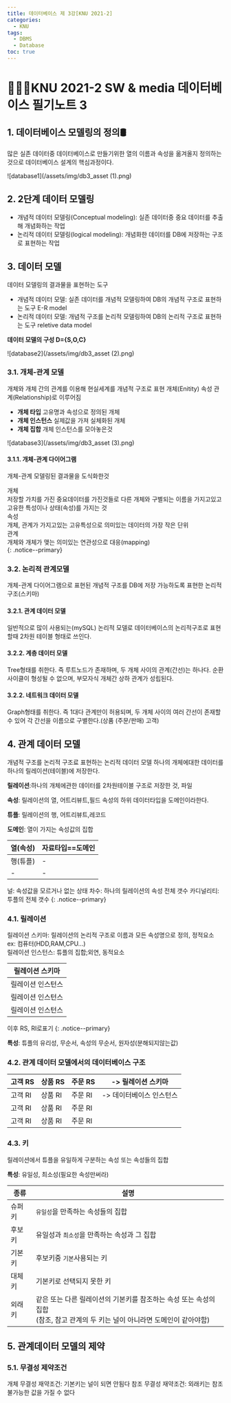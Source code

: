```yaml
---
title: 데이터베이스 제 3강[KNU 2021-2]
categories:
  - KNU
tags:
  - DBMS
  - Database
toc: true
---
```


# 👨‍💻🏫KNU 2021-2 SW & media 데이터베이스 필기노트 3



## 1. 데이터베이스 모델링의 정의🛢

많은 실존 데이터중 데이터베이스로 만들기위한 열의 이름과 속성을 옮겨올지 정의하는것으로 데이터베이스 설계의 핵심과정이다.  

![database1](/assets/img/db3_asset (1).png) 


## 2. 2단계 데이터 모델링

- 개념적 데이터 모델링(Conceptual modeling): 실존 데이터중 중요 데이터를 추출해 개념화하는 작업
- 논리적 데이터 모델링(logical modeling): 개념화한 데이터를 DB에 저장하는 구조로 표현하는 작업
 

## 3. 데이터 모델

데이터 모델링의 결과물을 표현하는 도구
- 개념적 데이터 모델: 실존 데이터를 개념적 모델링하여 DB의 개념적 구조로 표현하는 도구 E-R model
- 논리적 데이터 모델: 개념적 구조를 논리적 모델링하여 DB의 논리적 구조로 표현하는 도구 reletive data model

**데이터 모델의 구성 D={S,O,C}**

![database2](/assets/img/db3_asset (2).png)

### 3.1. 개체-관계 모델

개체와 개체 간의 관계를 이용해 현실세계를 개념적 구조로 표현
개체(Enitity) 속성 관계(Relationship)로 이루어짐

- **개체 타입**
고유명과 속성으로 정의된 개체
- **개체 인스턴스**
실제값을 가져 실체화된 개체
- **개체 집합**
개체 인스턴스를 모아놓은것

![database3](/assets/img/db3_asset (3).png)

#### 3.1.1. 개체-관계 다이어그램

개체-관계 모델링된 결과물을 도식화한것

개체<br>
저장할 가치를 가진 중요데이터를 가진것들로 다른 개체와 구별되는 이름을 가지고있고 고유한 특성이나 상태(속성)를 가지는 것<br>
속성<br>
개체, 관계가 가지고있는 고유특성으로 의미있는 데이터의 가장 작은 단위<br>
관계<br>
개체와 개체가 맺는 의미있는 연관성으로 대응(mapping)<br>
{: .notice--primary} 

### 3.2. 논리적 관계모델
개체-관계 다이어그램으로 표현된 개념적 구조를 DB에 저장 가능하도록 표현한 논리적 구조(스키마)

#### 3.2.1. 관계 데이터 모델
일반적으로 많이 사용되는(mySQL) 논리적 모델로 데이터베이스의 논리적구조로 표현할때 2차원 테이블 형태로 쓰인다.

#### 3.2.2. 계층 데이터 모델
Tree형태를 취한다. 즉 루트노드가 존재하며, 두 개체 사이의 관계(간선)는 하나다. 순환사이클이 형성될 수 없으며, 부모자식 개체간 상하 관계가 성립된다.

#### 3.2.2. 네트워크 데이터 모델
Graph형태를 취한다. 즉 1대다 관계만이 허용되며, 두 개체 사이의 여러 간선이 존재할 수 있어 각 간선을 이름으로 구별한다.(상품 (주문/판매) 고객)

## 4. 관계 데이터 모델
개념적 구조를 논리적 구조료 표현하는 논리적 데이터 모델 하나의 개체에대한 데이터를 하나의 릴레이션(테이블)에 저장한다.

**릴레이션**:하나의 개체에관한 데이터를 2차원테이블 구조로 저장한 것, 파일

**속성**: 릴레이션의 열, 어트리뷰트,필드 속성의 하위 데이터타입을 도메인이라한다.

**튜플**: 릴레이션의 행, 어트리뷰트,레코드

**도메인**: 열이 가지는 속성값의 집합

|열(속성)|자료타입==도메인|
|-|-|
|행(튜플)|-|
|-|-|

널: 속성값을 모르거나 없는 상태
차수: 하나의 릴레이션의 속성 전체 갯수
카디널리티: 투플의 전체 갯수
{: .notice--primary} 

### 4.1. 릴레이션
릴레이션 스키마: 릴레이션의 논리적 구조로 이름과 모든 속성명으로 정의, 정적요소
ex: 컴퓨터(HDD,RAM,CPU...)<br>
릴레이션 인스턴스: 튜플의 집합;외연, 동적요소

|릴레이션 스키마|
|--|
|릴레이션 인스턴스|
|릴레이션 인스턴스|
|릴레이션 인스턴스|

이후 RS, RI로표기
{: .notice--primary} 

**특성**: 튜플의 유리성, 무순서, 속성의 무순서, 원자성(분해되지않는값)

### 4.2. 관계 데이터 모델에서의 데이터베이스 구조


|고객 RS|상품 RS|주문 RS|-> 릴레이션 스키마|
|---|--|--|--|
|고객 RI|상품 RI|주문 RI|-> 데이터베이스 인스턴스|
|고객 RI|상품 RI|주문 RI||
|고객 RI|상품 RI|주문 RI||

### 4.3. 키

릴레이션에서 튜플을 유일하게 구분하는 속성 또는 속성들의 집합<br>

**특성**: 유일성, 최소성(필요한 속성만써라)

|종류|설명|
|-|-|
|슈퍼키|`유일성`을 만족하는 속성들의 집합|
|후보키|유일성과 `최소성`을 만족하는 속성과 그 집합|
|기본키|후보키중 `기본`사용되는 키|
|대체키|기본키로 선택되지 못한 키|
|외래키|같은 또는 다른 릴레이션의 기본키를 참조하는 속성 또는 속성의 집합<br>(참조, 참고 관계의 두 키는 널이 아니라면 도메인이 같아야함)|

## 5. 관계데이터 모델의 제약
### 5.1. 무결성 제약조건
개체 무결성 재약조건: 기본키는 널이 되면 안됨다
참조 무결성 재약조건: 외래키는 참조불가능한 값을 가질 수 없다


